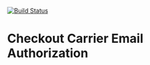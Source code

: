 [![Build Status](https://travis-ci.org/Einrichtungshaus-Ostermann/OstCheckoutCarrierEmailAuthorization.svg?branch=master)](https://travis-ci.org/Einrichtungshaus-Ostermann/OstCheckoutCarrierEmailAuthorization)
# Checkout Carrier Email Authorization
